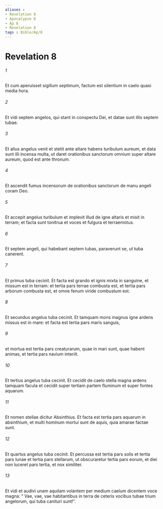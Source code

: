 ```yaml
---
aliases : 
- Revelation 8
- Apocalypse 8
- Ap 8
- Revelation 8
tags : Bible/Ap/8
---
```


# Revelation 8

###### 1
Et cum aperuisset sigillum septimum, factum est silentium in caelo quasi media hora. 
###### 2
Et vidi septem angelos, qui stant in conspectu Dei, et datae sunt illis septem tubae. 
###### 3
Et alius angelus venit et stetit ante altare habens turibulum aureum, et data sunt illi incensa multa, ut daret orationibus sanctorum omnium super altare aureum, quod est ante thronum. 
###### 4
Et ascendit fumus incensorum de orationibus sanctorum de manu angeli coram Deo. 
###### 5
Et accepit angelus turibulum et implevit illud de igne altaris et misit in terram; et facta sunt tonitrua et voces et fulgura et terraemotus.
###### 6
Et septem angeli, qui habebant septem tubas, paraverunt se, ut tuba canerent.
###### 7
Et primus tuba cecinit. Et facta est grando et ignis mixta in sanguine, et missum est in terram: et tertia pars terrae combusta est, et tertia pars arborum combusta est, et omne fenum viride combustum est.
###### 8
Et secundus angelus tuba cecinit. Et tamquam mons magnus igne ardens missus est in mare: et facta est tertia pars maris sanguis, 
###### 9
et mortua est tertia pars creaturarum, quae in mari sunt, quae habent animas, et tertia pars navium interiit.
###### 10
Et tertius angelus tuba cecinit. Et cecidit de caelo stella magna ardens tamquam facula et cecidit super tertiam partem fluminum et super fontes aquarum. 
###### 11
Et nomen stellae dicitur Absinthius. Et facta est tertia pars aquarum in absinthium, et multi hominum mortui sunt de aquis, quia amarae factae sunt.
###### 12
Et quartus angelus tuba cecinit. Et percussa est tertia pars solis et tertia pars lunae et tertia pars stellarum, ut obscuraretur tertia pars eorum, et diei non luceret pars tertia, et nox similiter.
###### 13
Et vidi et audivi unam aquilam volantem per medium caelum dicentem voce magna: “ Vae, vae, vae habitantibus in terra de ceteris vocibus tubae trium angelorum, qui tuba canituri sunt!”.
